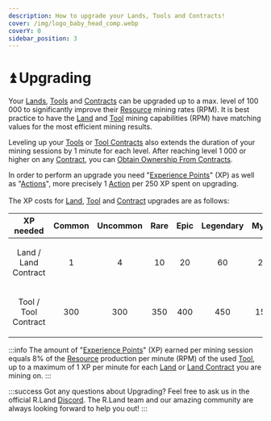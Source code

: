 ```yaml
---
description: How to upgrade your Lands, Tools and Contracts!
cover: /img/logo_baby_head_comp.webp
coverY: 0
sidebar_position: 3
---
```


# ⏫ Upgrading

Your [Lands](/../nfts/lands-and-tools.md#lands), [Tools](/../nfts/lands-and-tools.md#tools) and [Contracts](/../nfts/land-and-tool-contracts) can be upgraded up to a max. level of 100 000 to significantly improve their [Resource](/../tokenomics/in-game-tokens/resources-alloy-circuit-pixel-rgas) mining rates (RPM). It is best practice to have the [Land](/../nfts/lands-and-tools.md#lands) and [Tool](/../nfts/lands-and-tools.md#tools) mining capabilities (RPM) have matching values for the most efficient mining results.

Leveling up your [Tools](/../nfts/lands-and-tools.md#tools) or [Tool Contracts](/../nfts/land-and-tool-contracts) also extends the duration of your mining sessions by 1 minute for each level. After reaching level 1 000 or higher on any [Contract](/../nfts/land-and-tool-contracts), you can [Obtain Ownership From Contracts](/../nfts/land-and-tool-contracts.md#obtaining-ownership-from-contracts).

In order to perform an upgrade you need "[Experience Points](/../tokenomics/in-game-tokens/experience-points-xp)" (XP) as well as "[Actions](/../tokenomics/in-game-tokens/actions-sa-da)", more precisely 1 [Action](/../tokenomics/in-game-tokens/actions-sa-da) per 250 XP spent on upgrading. \
\
The XP costs for [Land](/../nfts/lands-and-tools.md#lands), [Tool](/../nfts/lands-and-tools.md#tools) and [Contract](/../nfts/land-and-tool-contracts) upgrades are as follows:

|            XP needed            | Common | Uncommon | Rare | Epic | Legendary | Mythic |
| :-----------------------------: | :----: | :------: | :--: | :--: | :-------: | :----: |
| <p>Land / <br/>Land Contract</p> |    1   |     4    |  10  |  20  |     60    |   250  |
| <p>Tool / <br/>Tool Contract</p> |   300  |    300   |  350 |  400 |    450    |  1500  |

:::info
The amount of "[Experience Points](/../tokenomics/in-game-tokens/experience-points-xp)" (XP) earned per mining session equals 8% of the [Resource](broken-reference) production per minute (RPM) of the used [Tool](/../nfts/lands-and-tools), up to a maximum of 1 XP per minute for each [Land](broken-reference) or [Land Contract](/../nfts/land-and-tool-contracts) you are mining on.
:::

:::success
Got any questions about Upgrading? Feel free to ask us in the official R.Land [Discord](https://discord.com/invite/rland). The R.Land team and our amazing community are always looking forward to help you out!
:::
